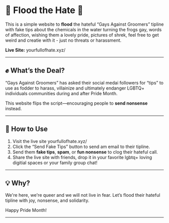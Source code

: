 # 🌈 Flood the Hate 🌈

This is a simple website to **flood** the hateful “Gays Against Groomers” tipline with fake tips about the chemicals in the water turning the frogs gay, words of affection, wishing them a lovely pride, pictures of shrek, feel free to get weird and creatie with it - just no threats or harassment. 

**Live Site:** yourfullofhate.xyz/

---

## ✊ What’s the Deal?

“Gays Against Groomers” has asked their social medai followers for “tips” to use as fodder to harass, villainize and ultimately endanger LGBTQ+ individuals communities during and after Pride Month.

This website flips the script—encouraging people to **send nonsense** instead.

---

## 🚀 How to Use

1. Visit the live site yourfullofhate.xyz/
2. Click the “Send Fake Tips” button to send am email to their tipline.  
3. Send them **fake tips**, **spam**, or **fun nonsense** to clog their hateful call.  
4. Share the live site with friends, drop it in your favorite lgbtq+ loving digitial spaces or your family group chat! 

---

## 💡 Why?

We're here, we're queer and we will not live in fear. Let’s flood their hateful tipline with joy, nonsense, and solidarity.  

Happy Pride Month!

---
